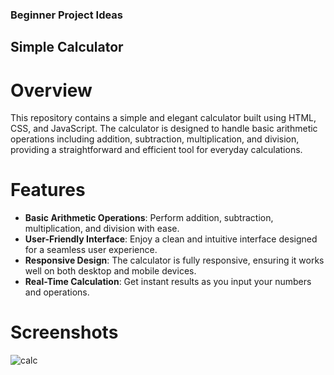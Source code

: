 ### Beginner Project Ideas

## Simple Calculator
# Overview
This repository contains a simple and elegant calculator built using HTML, CSS, and JavaScript. The calculator is designed to handle basic arithmetic operations including addition, subtraction, multiplication, and division, providing a straightforward and efficient tool for everyday calculations.
# Features
- **Basic Arithmetic Operations**: Perform addition, subtraction, multiplication, and division with ease.
- **User-Friendly Interface**: Enjoy a clean and intuitive interface designed for a seamless user experience.
- **Responsive Design**: The calculator is fully responsive, ensuring it works well on both desktop and mobile devices.
- **Real-Time Calculation**: Get instant results as you input your numbers and operations.
# Screenshots
![calc](https://github.com/user-attachments/assets/8deb0465-aee4-41bb-b9cc-7865b830719c)
